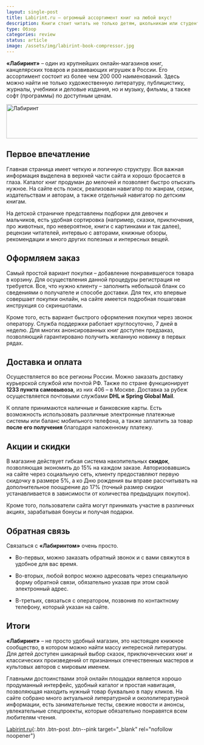 ```yaml
---
layout: single-post
title: Labirint.ru – огромный ассортимент книг на любой вкус!
description: Книги стоит читать не только детям, школьникам или студентам.
type: Обзор
categories: review
status: article
image: /assets/img/labirint-book-compressor.jpg
---
```


<div class="post-block">

**«Лабиринт»** – один из крупнейших онлайн-магазинов книг, канцелярских товаров и развивающих игрушек в России. Его ассортимент состоит из более чем 200 000 наименований. Здесь можно найти не только художественную литературу, публицистику, журналы, учебники и деловые издания, но и музыку, фильмы, а также софт (программы) по доступным ценам.

<!-- admitad.banner: 2e7th4r6j4baaff9d7dd5ddd29e1bc Лабиринт -->
<a class="ad-h" target="_blank" rel="nofollow" href="https://ad.admitad.com/g/2e7th4r6j4baaff9d7dd5ddd29e1bc/?i=4"><img width="728" height="90" border="0" src="https://ad.admitad.com/b/2e7th4r6j4baaff9d7dd5ddd29e1bc/" alt="Лабиринт"/></a>
<!-- /admitad.banner -->

## Первое впечатление

Главная страница имеет четкую и логичную структуру. Вся важная информация выделена в верхней части сайта и хорошо бросается в глаза. Каталог книг продуман до мелочей и позволяет быстро отыскать нужное. На сайте есть поиск, реализован навигатор по жанрам, серии, издательствам и авторам, а также отдельный навигатор по детским книгам.

На детской страничке представлены подборки для девочек и мальчиков, есть удобная сортировка (например, сказки, приключения, про животных, про невероятное, книги с картинками и так далее), рецензии читателей, интервью с авторами, книжные обзоры, рекомендации и много других полезных и интересных вещей. 

## Оформляем заказ

Самый простой вариант покупки – добавление понравившегося товара в корзину. Для осуществления данной процедуры регистрация не требуется. Все, что нужно клиенту – заполнить небольшой бланк со сведениями о получателе и способе доставки. Для тех, кто впервые совершает покупки онлайн, на сайте имеется подробная пошаговая инструкция со скриншотами.

Кроме того, есть вариант быстрого оформления покупки через звонок оператору. Служба поддержки работает круглосуточно, 7 дней в неделю. Для многих анонсированных книг доступен предзаказ, позволяющий гарантировано получить желанную новинку в первых рядах.

## Доставка и оплата

Осуществляется во все регионы России. Можно заказать доставку курьерской службой или почтой РФ. Также по стране функционирует **1233 пункта самовывоза**, из них 406 – в Москве. Доставка за рубеж осуществляется почтовыми службами **DHL и Spring Global Mail**.

К оплате принимаются наличные и банковские карты. Есть возможность использовать различные электронные платежные системы или баланс мобильного телефона, а также заплатить за товар **после его получения** благодаря наложенному платежу.

## Акции и скидки

В магазине действует гибкая система накопительных **скидок**, позволяющая экономить до 15% на каждом заказе. Авторизовавшись на сайте через социальную сеть, клиенту предоставляют первую скидочку в размере 5%, а ко Дню рождения вы вправе рассчитывать на дополнительное поощрение до 17% (точный размер скидки устанавливается в зависимости от количества предыдущих покупок).

Кроме того, пользователи сайта могут принимать участие в различных акциях, зарабатывая бонусы и получая подарки.

## Обратная связь

Связаться с **«Лабиринтом»** очень просто. 

- Во-первых, можно заказать обратный звонок и с вами свяжутся в удобное для вас время. 

- Во-вторых, любой вопрос можно адресовать через специальную форму обратной связи, обязательно указав при этом свой электронный адрес. 

- В-третьих, связаться с оператором, позвонив по контактному телефону, который указан на сайте.

## Итоги

**«Лабиринт»** – не просто удобный магазин, это настоящее книжное сообщество, в котором можно найти массу интересной литературы. Для детей доступен шикарный выбор сказок, приключенческих книг и классических произведений от признанных отечественных мастеров и культовых авторов с мировым именем.

Главными достоинствами этой онлайн площадки является хорошо продуманный интерфейс, удобный каталог и простая навигация, позволяющая находить нужный товар буквально в пару кликов. На сайте собрано много актуальной литературной и окололитературной информации, есть занимательные тесты, свежие новости и анонсы, увлекательные спецпроекты, которые обязательно понравятся всем любителям чтения.

[Labirint.ru](https://ad.admitad.com/g/07d6913cf6baaff9d7dd5ddd29e1bc/){:.btn .btn-post .btn--pink target="_blank" rel="nofollow noopener"}

</div><!-- /.post-block -->
